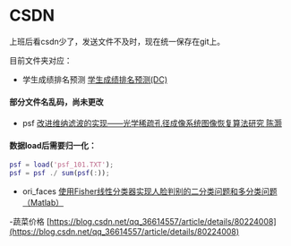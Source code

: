 # CSDN
上班后看csdn少了，发送文件不及时，现在统一保存在git上。

目前文件夹对应：
- 学生成绩排名预测 [学生成绩排名预测(DC)](https://blog.csdn.net/qq_36614557/article/details/87994436)
#### 部分文件名乱码，尚未更改
- psf [改进维纳滤波的实现——光学稀疏孔径成像系统图像恢复算法研究 陈灏](https://blog.csdn.net/qq_36614557/article/details/108392989)
#### 数据load后需要归一化：
```matlab
psf = load('psf_101.TXT');
psf = psf ./ sum(psf(:));
```
- ori_faces [使用Fisher线性分类器实现人脸判别的二分类问题和多分类问题（Matlab）](https://blog.csdn.net/qq_36614557/article/details/80295277)

-蔬菜价格 [https://blog.csdn.net/qq_36614557/article/details/80224008](https://blog.csdn.net/qq_36614557/article/details/80224008)
